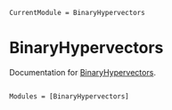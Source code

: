 ```@meta
CurrentModule = BinaryHypervectors
```

# BinaryHypervectors

Documentation for [BinaryHypervectors](https://github.com/smith-garrett/BinaryHypervectors.jl).

```@index
```

```@autodocs
Modules = [BinaryHypervectors]
```
